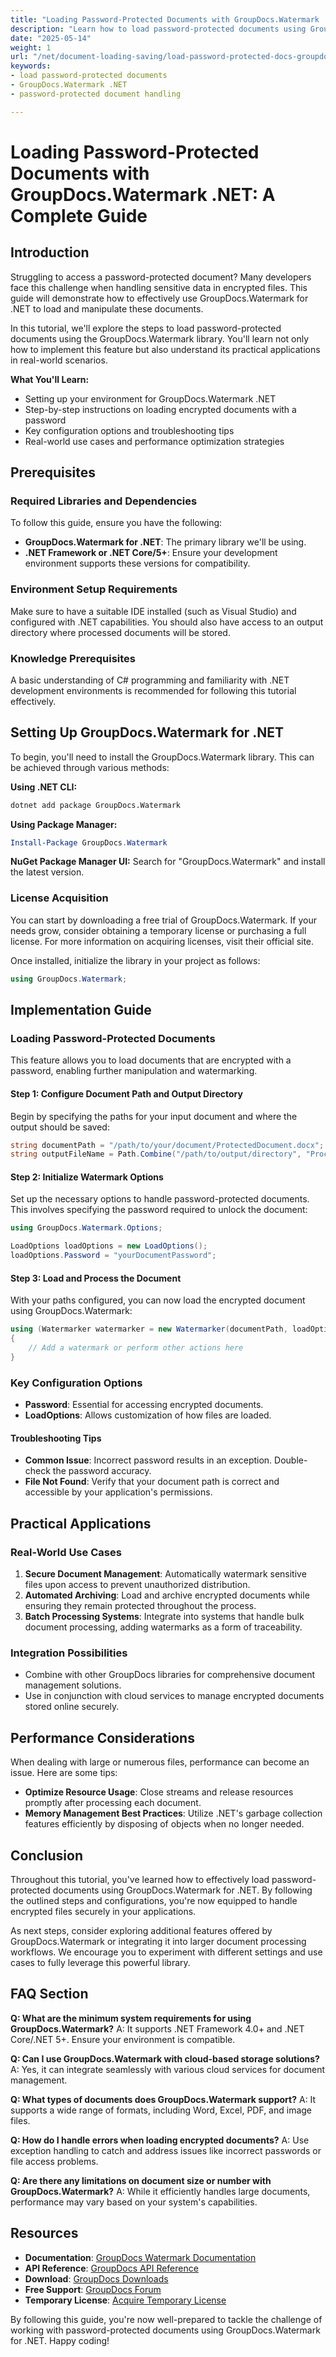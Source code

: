```yaml
---
title: "Loading Password-Protected Documents with GroupDocs.Watermark .NET&#58; A Complete Guide"
description: "Learn how to load password-protected documents using GroupDocs.Watermark for .NET. Discover step-by-step instructions, key configurations, and real-world applications."
date: "2025-05-14"
weight: 1
url: "/net/document-loading-saving/load-password-protected-docs-groupdocs-watermark-net/"
keywords:
- load password-protected documents
- GroupDocs.Watermark .NET
- password-protected document handling

---
```



# Loading Password-Protected Documents with GroupDocs.Watermark .NET: A Complete Guide

## Introduction

Struggling to access a password-protected document? Many developers face this challenge when handling sensitive data in encrypted files. This guide will demonstrate how to effectively use GroupDocs.Watermark for .NET to load and manipulate these documents.

In this tutorial, we'll explore the steps to load password-protected documents using the GroupDocs.Watermark library. You'll learn not only how to implement this feature but also understand its practical applications in real-world scenarios.

**What You'll Learn:**
- Setting up your environment for GroupDocs.Watermark .NET
- Step-by-step instructions on loading encrypted documents with a password
- Key configuration options and troubleshooting tips
- Real-world use cases and performance optimization strategies

## Prerequisites

### Required Libraries and Dependencies
To follow this guide, ensure you have the following:
- **GroupDocs.Watermark for .NET**: The primary library we'll be using.
- **.NET Framework or .NET Core/5+**: Ensure your development environment supports these versions for compatibility.

### Environment Setup Requirements
Make sure to have a suitable IDE installed (such as Visual Studio) and configured with .NET capabilities. You should also have access to an output directory where processed documents will be stored.

### Knowledge Prerequisites
A basic understanding of C# programming and familiarity with .NET development environments is recommended for following this tutorial effectively.

## Setting Up GroupDocs.Watermark for .NET
To begin, you'll need to install the GroupDocs.Watermark library. This can be achieved through various methods:

**Using .NET CLI:**
```bash
dotnet add package GroupDocs.Watermark
```

**Using Package Manager:**
```powershell
Install-Package GroupDocs.Watermark
```

**NuGet Package Manager UI:** 
Search for "GroupDocs.Watermark" and install the latest version.

### License Acquisition
You can start by downloading a free trial of GroupDocs.Watermark. If your needs grow, consider obtaining a temporary license or purchasing a full license. For more information on acquiring licenses, visit their official site.

Once installed, initialize the library in your project as follows:

```csharp
using GroupDocs.Watermark;
```

## Implementation Guide

### Loading Password-Protected Documents
This feature allows you to load documents that are encrypted with a password, enabling further manipulation and watermarking.

#### Step 1: Configure Document Path and Output Directory
Begin by specifying the paths for your input document and where the output should be saved:

```csharp
string documentPath = "/path/to/your/document/ProtectedDocument.docx";
string outputFileName = Path.Combine("/path/to/output/directory", "ProcessedDocument.docx");
```

#### Step 2: Initialize Watermark Options
Set up the necessary options to handle password-protected documents. This involves specifying the password required to unlock the document:

```csharp
using GroupDocs.Watermark.Options;

LoadOptions loadOptions = new LoadOptions();
loadOptions.Password = "yourDocumentPassword";
```

#### Step 3: Load and Process the Document
With your paths configured, you can now load the encrypted document using GroupDocs.Watermark:

```csharp
using (Watermarker watermarker = new Watermarker(documentPath, loadOptions))
{
    // Add a watermark or perform other actions here
}
```

### Key Configuration Options
- **Password**: Essential for accessing encrypted documents.
- **LoadOptions**: Allows customization of how files are loaded.

#### Troubleshooting Tips
- **Common Issue**: Incorrect password results in an exception. Double-check the password accuracy.
- **File Not Found**: Verify that your document path is correct and accessible by your application's permissions.

## Practical Applications

### Real-World Use Cases
1. **Secure Document Management**: Automatically watermark sensitive files upon access to prevent unauthorized distribution.
2. **Automated Archiving**: Load and archive encrypted documents while ensuring they remain protected throughout the process.
3. **Batch Processing Systems**: Integrate into systems that handle bulk document processing, adding watermarks as a form of traceability.

### Integration Possibilities
- Combine with other GroupDocs libraries for comprehensive document management solutions.
- Use in conjunction with cloud services to manage encrypted documents stored online securely.

## Performance Considerations
When dealing with large or numerous files, performance can become an issue. Here are some tips:

- **Optimize Resource Usage**: Close streams and release resources promptly after processing each document.
- **Memory Management Best Practices**: Utilize .NET's garbage collection features efficiently by disposing of objects when no longer needed.

## Conclusion
Throughout this tutorial, you've learned how to effectively load password-protected documents using GroupDocs.Watermark for .NET. By following the outlined steps and configurations, you're now equipped to handle encrypted files securely in your applications.

As next steps, consider exploring additional features offered by GroupDocs.Watermark or integrating it into larger document processing workflows. We encourage you to experiment with different settings and use cases to fully leverage this powerful library.

## FAQ Section
**Q: What are the minimum system requirements for using GroupDocs.Watermark?**
A: It supports .NET Framework 4.0+ and .NET Core/.NET 5+. Ensure your environment is compatible.

**Q: Can I use GroupDocs.Watermark with cloud-based storage solutions?**
A: Yes, it can integrate seamlessly with various cloud services for document management.

**Q: What types of documents does GroupDocs.Watermark support?**
A: It supports a wide range of formats, including Word, Excel, PDF, and image files.

**Q: How do I handle errors when loading encrypted documents?**
A: Use exception handling to catch and address issues like incorrect passwords or file access problems.

**Q: Are there any limitations on document size or number with GroupDocs.Watermark?**
A: While it efficiently handles large documents, performance may vary based on your system's capabilities.

## Resources
- **Documentation**: [GroupDocs Watermark Documentation](https://docs.groupdocs.com/watermark/net/)
- **API Reference**: [GroupDocs API Reference](https://reference.groupdocs.com/watermark/net)
- **Download**: [GroupDocs Downloads](https://releases.groupdocs.com/watermark/net/)
- **Free Support**: [GroupDocs Forum](https://forum.groupdocs.com/c/watermark/10)
- **Temporary License**: [Acquire Temporary License](https://purchase.groupdocs.com/temporary-license/)

By following this guide, you're now well-prepared to tackle the challenge of working with password-protected documents using GroupDocs.Watermark for .NET. Happy coding!

